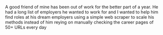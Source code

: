 A good friend of mine has been out of work for the better part of a year. He had a long list of employers he wanted to work for and I wanted to help him find roles at his dream employers using a simple web scraper to scale his methods instead of him reying on manually checking the career pages of 50+ URLs every day
